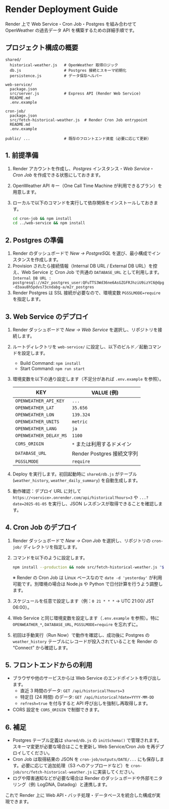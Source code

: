 # Render Deployment Guide

Render 上で Web Service・Cron Job・Postgres を組み合わせて OpenWeather の過去データ API を構築するための詳細手順です。

## プロジェクト構成の概要

```
shared/
  historical-weather.js   # OpenWeather 取得ロジック
  db.js                   # Postgres 接続とスキーマ初期化
  persistence.js          # データ保存ヘルパー

web-service/
  package.json
  src/server.js           # Express API (Render Web Service)
  README.md
  .env.example

cron-job/
  package.json
  src/fetch-historical-weather.js  # Render Cron Job entrypoint
  README.md
  .env.example

public/ ...               # 既存のフロントエンド資産（必要に応じて更新）
```

## 1. 前提準備

1. Render アカウントを作成し、_Postgres_ インスタンス・_Web Service_・_Cron Job_ を作成できる状態にしておきます。
2. OpenWeather API キー（One Call Time Machine が利用できるプラン）を用意します。
3. ローカルで以下のコマンドを実行して依存関係をインストールしておきます。

   ```bash
   cd cron-job && npm install
   cd ../web-service && npm install
   ```

## 2. Postgres の準備

1. Render のダッシュボードで _New → PostgreSQL_ を選び、最小構成でインスタンスを作成します。
2. Provision されたら接続情報（Internal DB URL / External DB URL）を控え、Web Service と Cron Job で共通の `DATABASE_URL` として利用します。
   `Internal DB URL : postgresql://m2r_postgres_user:QFuTTS3Wd36ne6AsGZGFRJhziU9izYC6@dpg-d3aau8h5pdvs73cndabg-a/m2r_postgres`
3. Render Postgres は SSL 接続が必要なので、環境変数 `PGSSLMODE=require` を指定します。

## 3. Web Service のデプロイ

1. Render ダッシュボードで _New → Web Service_ を選択し、リポジトリを接続します。
2. ルートディレクトリを `web-service/` に設定し、以下のビルド／起動コマンドを設定します。

   - Build Command: `npm install`
   - Start Command: `npm run start`

3. 環境変数を以下の通り設定します（不足分があれば `.env.example` を参照）。

   | KEY                    | VALUE (例)                 |
   | ---------------------- | -------------------------- |
   | `OPENWEATHER_API_KEY`  | `...`                      |
   | `OPENWEATHER_LAT`      | `35.656`                   |
   | `OPENWEATHER_LON`      | `139.324`                  |
   | `OPENWEATHER_UNITS`    | `metric`                   |
   | `OPENWEATHER_LANG`     | `ja`                       |
   | `OPENWEATHER_DELAY_MS` | `1100`                     |
   | `CORS_ORIGIN`          | `*` または利用するドメイン |
   | `DATABASE_URL`         | Render Postgres 接続文字列 |
   | `PGSSLMODE`            | `require`                  |

4. Deploy を実行します。初回起動時に `shared/db.js` がテーブル (`weather_history`, `weather_daily_summary`) を自動生成します。
5. 動作確認：デプロイ URL に対して `https://<service>.onrender.com/api/historical?hours=3` や `...?date=2025-01-05` を実行し、JSON レスポンスが取得できることを確認します。

## 4. Cron Job のデプロイ

1. Render ダッシュボードで _New → Cron Job_ を選択し、リポジトリの `cron-job/` ディレクトリを指定します。
2. コマンドを以下のように設定します。

   ```bash
   npm install --production && node src/fetch-historical-weather.js "$(date -d 'yesterday' +%Y-%m-%d)"
   ```

   ※ Render の Cron Job は Linux ベースなので `date -d 'yesterday'` が利用可能です。別環境の場合は Node.js や Python で日付計算を行うよう調整します。

3. スケジュールを任意で設定します（例：`0 21 * * *` → UTC 21:00/ JST 06:00）。
4. Web Service と同じ環境変数を設定します（`.env.example` を参照）。特に `OPENWEATHER_*`, `DATABASE_URL`, `PGSSLMODE=require` を忘れずに。
5. 初回は手動実行（Run Now）で動作を確認し、成功後に Postgres の `weather_history` テーブルにレコードが投入されていることを Render の “Connect” から確認します。

## 5. フロントエンドからの利用

- ブラウザや他のサービスからは Web Service のエンドポイントを呼び出します。
  - 直近 3 時間のデータ: `GET /api/historical?hours=3`
  - 特定日 (24 時間) のデータ: `GET /api/historical?date=YYYY-MM-DD`
  - `refresh=true` を付与すると API 呼び出しを強制し再取得します。
- CORS 設定を `CORS_ORIGIN` で制御できます。

## 6. 補足

- Postgres テーブル定義は `shared/db.js` の `initSchema()` で管理されます。スキーマ変更が必要な場合はここを更新し Web Service/Cron Job を再デプロイしてください。
- Cron Job は取得結果の JSON を `cron-job/outputs/DATE/...` にも保存します。必要に応じて追加処理（S3 へのアップロードなど）を `cron-job/src/fetch-historical-weather.js` に実装してください。
- ログや障害通知などが必要な場合は Render のダッシュボードや外部モニタリング（例: LogDNA, Datadog）と連携します。

これで Render 上に Web API・バッチ処理・データベースを統合した構成が実現できます。
